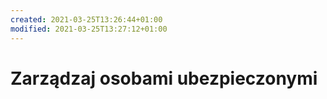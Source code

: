 ```yaml
---
created: 2021-03-25T13:26:44+01:00
modified: 2021-03-25T13:27:12+01:00
---
```


# Zarządzaj osobami ubezpieczonymi

